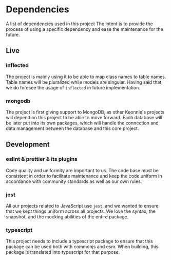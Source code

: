 # Dependencies

A list of dependencies used in this project The intent is to provide the process of using a specific dependency and ease the maintenance for the future.

## Live

### inflected

The project is mainly using it to be able to map class names to table names. Table names will be pluralized while models are singular. Having said that, we do foresee the usage of `inflected` in future implementation.

### mongodb

The project is first giving support to MongoDB, as other Keonnie's projects will depend on this project to be able to move forward. Each database will be later put into its own packages, which will handle the connection and data management between the database and this core project.

## Development

### eslint & prettier & its plugins

Code quality and uniformity are important to us. The code base must be consistent in order to facilitate maintenance and keep the code uniform in accordance with community standards as well as our own rules.

### jest

All our projects related to JavaScript use `jest`, and we wanted to ensure that we kept things uniform across all projects. We love the syntax, the snapshot, and the mocking abilities of the entire package.

### typescript

This project needs to include a typescript package to ensure that this package can be used both with commonjs and esm. When building, this package is translated into typescript for that purpose.
